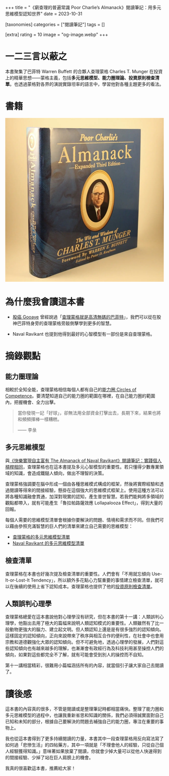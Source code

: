 +++
title = "《窮查理的普遍常識 Poor Charlie’s Almanack》閱讀筆記：用多元思維模型認知世界"
date = 2023-10-31

[taxonomies]
categories = ["閱讀筆記"]
tags = []

[extra]
rating = 10
image = "og-image.webp"
+++

一二三言以蔽之
=======

本書聚集了巴菲特 Warren Buffett 的合夥人查理蒙格 Charles T. Munger 在投資上的精華思想——蒙格主義，包括**多元思維模型、能力圈理論、投資原則檢查清單**。也透過蒙格對各界的演說實錄坦率的語言中，學習他對各種主題更多的看法。

書籍
==

[![](book.webp)](https://www.goodreads.com/book/show/944652.Poor_Charlie_s_Almanack?from_search=true&from_srp=true&qid=pMsRFiEhCv&rank=1)

為什麼我會讀這本書
=========

-   [股癌 Gooaye](https://www.facebook.com/Gooaye?__cft__[0]=AZWv3Uo4G-NIcSm63SA9oupptgTJwC2LJEjYBX0Q2q0gethlOAqMzLF8o26A08XwO--_Ugn_yLf_2FeLQLz7iaqekJq_ZmlzfZXpyxUUl878_zAmsIwwZiIE0pQBGbpGHHA&__tn__=-UC%2CP-R) 曾經說過「[查理蒙格就是高清無碼的巴菲特](https://www.facebook.com/Gooaye/posts/1112933285797237)」，我們可以從在股神巴菲特身旁的查理蒙格旁敲側擊學到更多的智慧。

-   Naval Ravikant 也提到他得到最好的心智模型有一部份是來自查理蒙格。

摘錄觀點
====

能力圈理論
-----

相較於全知全能，查理蒙格相信每個人都有自己的[能力圈 Circles of Competence](@/wisdom/mental-models/circle-of-competence/index.md)。要清楚知道自己的能力圈的範圍在哪裡，在自己能力圈的範圍內，把握機會、全力出擊。

> 當你發現一記「好球」，卻無法用全部資金打擊出去，長期下來，結果也將和頻頻揮棒一樣糟糕。
>
> —— 李彔

多元思維模型
------

與[《快樂實現自主富有 The Almanack of Naval Ravikant》閱讀筆記：實踐個人槓桿相同](@/reading-notes/the-almanack-of-naval-ravikant/index.md)，查理蒙格也在這本書提及多元心智模型的重要性。若只懂得少數專業領域的知識，會造成鐵鎚人傾向，做出不理智的決策。

查理蒙格強調要在腦中形成一個由各種思維模式構成的框架，然後將實際經驗和透過閱讀等得來的間接經驗，懸掛在這個強大的思維模式框架上。使用這種方法可以將各種知識融會貫通，加深對現實的認知，產生普世智慧。若我們能夠將多領域的觀點都帶入，就有可能產生「魯拉帕路薩效應 Lollapalooza Effect」，得到大量的回報。

每個人需要的思維模型清單會根據你要解決的問題、情境和需求而不同。但我們可以藉由參照充滿智慧的巨人們的清單來建立自己需要的思維模型：
-   [查理蒙格的多元思維模型清單](@/wisdom/lists/charles-munger-a-latticework-of-mental-models/index.md)
-   [Naval Ravikant 的多元思維模型清單](@/wisdom/lists/naval-ravikant-a-latticework-of-mental-models/index.md)

檢查清單
----

查理蒙格在本書也好幾次提及檢查清單的重要性。人們會有「不用就忘傾向 Use-It-or-Lost-It Tendency」，所以額外多花點心力幫重要的事情建立檢查清單，就可以在後續的使用上省下認知成本。查理蒙格也提供了他的[投資原則檢查清單](@/wisdom/lists/charles-munger-investing-principle-checklist/index.md)。

人類誤判心理學
-------

查理蒙格總愛在這本書說他對心理學沒有研究，但在本書的第十一講：人類誤判心理學，他豁出去用了極大的篇幅來說明人類認知模式的重要性。人類雖然有了比一般動物更強大的腦力、建立起文明。但人類認知上還是是有很多強烈的認知傾向。這樣固定的認知傾向，正向來說帶來了秩序與相互合作的便利性，在社會中也會用宗教和道德觀強化大眾的認知傾向。但不可避免地，透過心理學的發展，人們對這些認知傾向也有越來越多的理解，也漸漸會有政經行為及科技利用甚至操控人們的傾向，如果對這些都完全不了解，就有可能會受到別人的操控而不自知。

第十一講相當精彩，很難用小篇幅涵括所有的內容，就當個引子讓大家自己去閱讀了。

讀後感
===

這本書的內容真的很多，不管是閱讀或是整理筆記時都相當痛快。整理了能力圈和多元思維模型的過程中，也讓我重新省思和知識的關係，我們必須得誠實面對自己已知和未知的部分，根據自己要解決的問題去補強自己的能力圈，專注在重要的事物上。

我也從這本書得到了更多持續閱讀的力量，本書其中一段查理蒙格用反向寫法寫了如何過「悲慘生活」的四帖藥方，其中一項就是「不理會他人的經驗，只從自己個人經驗獲得知識。」意味著如果放棄了閱讀，你就會少掉大量可以從他人快速得到的間接經驗、少掉了站在巨人肩膀上的機會。

我真的很喜歡這本書，推薦給大家！

